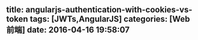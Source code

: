 
title: angularjs-authentication-with-cookies-vs-token
tags: [JWTs,AngularJS]
categories: [Web前端]
date: 2016-04-16 19:58:07
---

